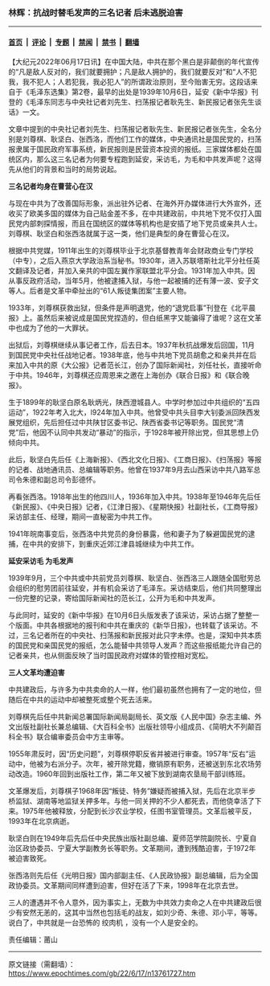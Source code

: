 ### 林辉：抗战时替毛发声的三名记者 后未逃脱迫害

---

#### [首页](../../../..?n13761727) &nbsp;|&nbsp; [评论](../../../../../epoch-comment?n13761727) &nbsp;|&nbsp; [专题](../../../../../epoch-special?n13761727) &nbsp;|&nbsp; [禁闻](../../../../../epoch-news?n13761727) &nbsp;|&nbsp; [禁书](../../../../../books?n13761727) &nbsp;|&nbsp; [翻墙](https://github.com/gfw-breaker/nogfw/blob/master/README.md?n13761727)


<div class="post_content" id="artbody" itemprop="articleBody">
 <!-- article content begin -->
 <p>
  【大纪元2022年06月17日讯】在中国大陆，中共在那个黑白是非颠倒的年代宣传的“凡是敌人反对的，我们就要拥护；凡是敌人拥护的，我们就要反对”和“人不犯我，我不犯人；人若犯我，我必犯人”的所谓政治原则，至今贻害无穷。这段话来自于《毛泽东选集》第2卷，最早的出处是1939年10月6日，延安《新中华报》刊登的《毛泽东同志与中央社记者刘先生、扫荡报记者耿先生、新民报记者张先生谈话》一文。
 </p>
 <p>
  文章中提到的中央社记者刘先生、扫荡报记者耿先生、新民报记者张先生，全名分别是刘尊棋、耿坚白、张西洛，而他们工作的媒体，中央通讯社是国民党的，扫荡报隶属于国民政府军事系统，新民报则是民营资本投资的报纸。三家媒体都处在国统区内，那么这三名记者为何要专程跑到延安，采访毛，为毛和中共发声呢？这得先从他们的背景和当时的局势说起。
 </p>
 <p>
  <strong>
   三名记者均身在曹营心在汉
  </strong>
 </p>
 <p>
  与现在中共为了改善国际形象，派出驻外记者、在海外开办媒体进行大外宣外，还收买了欧美多国的媒体为自己贴金差不多，在中共建政前，中共地下党不仅打入国民党内部刺探情报，而且在国统区的媒体等机构也是安插了地下党员或亲共人士。刘尊棋、耿坚白和张西洛就属于这一类，他们是典型的身在曹营心在汉。
 </p>
 <p>
  根据中共党媒，1911年出生的刘尊棋毕业于北京基督教青年会财政商业专门学校（中专），之后入燕京大学政治系当秘书。1930年，进入苏联塔斯社北平分社任英文翻译及记者，并加入亲共的中国左翼作家联盟北平分会。1931年加入中共。因从事反政府活动，当年5月，他被逮捕入狱，与他一起被捕的还有薄一波、安子文等人。后者是文革中牵扯出的“61人叛徒集团案”主要人物。
 </p>
 <p>
  1933年，刘尊棋获救出狱，但条件是声明退党，他的“退党启事”刊登在《北平晨报》上。虽然后来被说成是国民党捏造的，但白纸黑字又能骗得了谁呢？这在文革中也成为了他的一大罪状。
 </p>
 <p>
  出狱后，刘尊棋继续从事记者工作，后去日本。1937年秋抗战爆发后回国，11月到国民党中央社任战地记者。1938年底，他与中共地下党员胡愈之和亲共并在后来加入中共的原《大公报》记者范长江，创办了国际新闻社，刘任社长，直接听命于中共。1946年，刘尊棋还应周恩来之邀在上海创办《联合日报》和《联合晚报》。
 </p>
 <p>
  生于1899年的耿坚白原名耿炳光，陕西澄城县人。中学时参加过中共组织的“五四运动”，1922年考入北大，l924年加入中共。他曾受中共头目李大钊委派回陕西发展党组织，先后担任过中共陕甘区委书记、陕西省委书记等职务。国民党“清党”后，他因不认同中共发动“暴动”的指示，于1928年被开除出党，但其思想上仍倾向中共。
 </p>
 <p>
  此后，耿坚白先后任《上海新报》、《西北文化日报》、《工商日报》、《扫荡报》等报的记者、战地通讯员、总编辑等职务。他曾在1937年9月去山西采访中共八路军总司令朱德和副总司令彭德怀。
 </p>
 <p>
  再看张西洛。1918年出生的他四川人，1936年加入中共。1938年至1946年先后任《新民报》、《中央日报》记者，《江津日报》、《星期快报》社副社长，《工商导报》采访部主任、经理，期间一直秘密为中共工作。
 </p>
 <p>
  1941年皖南事变后，张西洛中共党员的身份暴露，他和妻子为了躲避国民党的逮捕，在中共的安排下，到重庆近郊江津县城继续为中共工作。
 </p>
 <p>
  <strong>
   延安采访毛
  </strong>
  <strong>
   为毛发声
  </strong>
 </p>
 <p>
  1939年9月，三个中共或中共前党员刘尊棋、耿坚白、张西洛三人跟随全国慰劳总会组织的慰劳团前往延安，并有机会采访了毛泽东。采访结束后，他们共同整理出一份完整的记录，寄给国际新闻社的范长江，公开为毛和中共发声。
 </p>
 <p>
  与此同时，延安的《新中华报》在10月6日头版发表了该采访，采访占据了整整一个版面。中共各根据地的报刊和中共在重庆的《新华日报》，也转载了该采访。不过，三名记者所在的中央社、扫荡报和新民报对此只字未停。也是，深知中共本质的国民党和亲国民党的报纸，怎么能替中共领导人发声？而这些报纸能允许自己的记者亲共，也从侧面反映了当时国民政府对媒体的管控相对宽松。
 </p>
 <p>
  <strong>
   三人文革均遭迫害
  </strong>
 </p>
 <p>
  中共建政后，与许多为中共卖命的人一样，他们最初虽然也拥有了一定的地位，但随后在中共的运动中却被整死或整个死去活来。
 </p>
 <p>
  刘尊棋先后任中共新闻总署国际新闻局副局长、英文版《人民中国》杂志主编、外文出版社副社长兼总编辑、《大百科全书》出版社领导小组成员、《简明大不列颠百科全书》联合编审委员会中方主审等。
 </p>
 <p>
  1955年肃反时，因“历史问题”，刘尊棋停职反省并被进行审查。1957年“反右”运动中，他被为右派分子。次年，被开除党籍，撤销原有职务，还被送到东北农场劳动改造。1960年回到出版社工作，第二年又被下放到湖南农垦局干部训练班。
 </p>
 <p>
  文革爆发后，刘尊棋子1968年因“叛徒、特务”嫌疑而被捕入狱，先后在北京半步桥监狱、湖南等地监狱关押多年。与他一同关押的不少人都死去，而他侥幸活了下来。1975年他被释放，分配到长沙农业学校，任图书室管理员。文革后被平反，1993年在北京病逝。
 </p>
 <p>
  耿坚白则在1949年后先后任中央民族出版社副总编、夏师范学院副院长、宁夏自治区政协委员、宁夏大学副教务长等职务。文革期间，遭到残酷迫害，于1972年被迫害致死。
 </p>
 <p>
  张西洛则先后任《光明日报》国内部副主任、《人民政协报》副总编辑，后为全国政协委员。文革期间同样遭到迫害，但好在活了下来，1998年在北京去世。
 </p>
 <p>
  三人的遭遇并不令人意外，因为事实上，无数为中共效力卖命之人在中共建政后很少有安然无恙的，这其中当然也包括毛的战友，如刘少奇、朱德、邓小平，等等。说白了，中共就是一台恐怖的
  <ok href="https://www.epochtimes.com/gb/tag/%E7%BB%9E%E8%82%89%E6%9C%BA.html">
   绞肉机
  </ok>
  ，没有一个人是安全的。
 </p>
 <p>
  责任编辑：莆山
 </p>
 <!-- article content end -->
 <div id="below_article_ad">
 </div>
</div>


---

原文链接（需翻墙）：https://www.epochtimes.com/gb/22/6/17/n13761727.htm